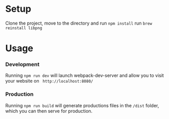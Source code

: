 # Setup
Clone the project, move to the directory and run ```npm install```
run ``` brew reinstall libpng ``` 
# Usage
### Development
Running ```npm run dev``` will launch webpack-dev-server and allow you to visit your website on ``` http://localhost:8080/```
### Production
Running ```npm run build``` will generate productions files in the ```/dist``` folder, which you can then serve for production.
